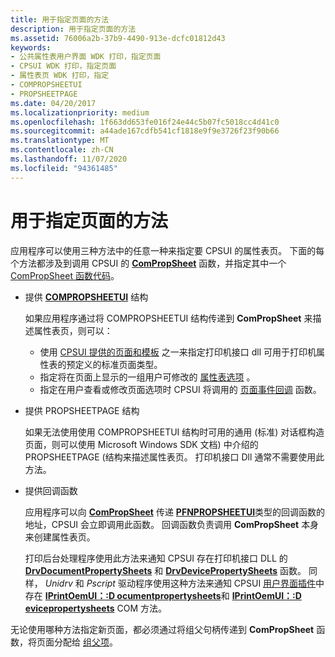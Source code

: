 ```yaml
---
title: 用于指定页面的方法
description: 用于指定页面的方法
ms.assetid: 76006a2b-37b9-4490-913e-dcfc01812d43
keywords:
- 公共属性表用户界面 WDK 打印，指定页面
- CPSUI WDK 打印，指定页面
- 属性表页 WDK 打印，指定
- COMPROPSHEETUI
- PROPSHEETPAGE
ms.date: 04/20/2017
ms.localizationpriority: medium
ms.openlocfilehash: 1f663dd653fe016f24e44c5b07fc5018cc4d41c0
ms.sourcegitcommit: a44ade167cdfb541cf1818e9f9e3726f23f90b66
ms.translationtype: MT
ms.contentlocale: zh-CN
ms.lasthandoff: 11/07/2020
ms.locfileid: "94361485"
---
```

# <a name="methods-for-specifying-pages"></a>用于指定页面的方法





应用程序可以使用三种方法中的任意一种来指定要 CPSUI 的属性表页。 下面的每个方法都涉及到调用 CPSUI 的 [**ComPropSheet**](/windows-hardware/drivers/ddi/compstui/nc-compstui-pfncompropsheet) 函数，并指定其中一个 [ComPropSheet 函数代码](/windows-hardware/drivers/ddi/_print/index)。

-   提供 [**COMPROPSHEETUI**](/windows-hardware/drivers/ddi/compstui/ns-compstui-_compropsheetui) 结构

    如果应用程序通过将 COMPROPSHEETUI 结构传递到 **ComPropSheet** 来描述属性表页，则可以：

    -   使用 [CPSUI 提供的页面和模板](cpsui-supplied-pages-and-templates.md) 之一来指定打印机接口 dll 可用于打印机属性表的预定义的标准页面类型。
    -   指定将在页面上显示的一组用户可修改的 [属性表选项](property-sheet-options.md) 。
    -   指定在用户查看或修改页面选项时 CPSUI 将调用的 [页面事件回调](page-event-callbacks.md) 函数。
-   提供 PROPSHEETPAGE 结构

    如果无法使用使用 COMPROPSHEETUI 结构时可用的通用 (标准) 对话框构造页面，则可以使用 Microsoft Windows SDK 文档) 中介绍的 PROPSHEETPAGE (结构来描述属性表页。 打印机接口 Dll 通常不需要使用此方法。

-   提供回调函数

    应用程序可以向 [**ComPropSheet**](/windows-hardware/drivers/ddi/compstui/nc-compstui-pfncompropsheet) 传递 [**PFNPROPSHEETUI**](/windows-hardware/drivers/ddi/compstui/nc-compstui-pfnpropsheetui)类型的回调函数的地址，CPSUI 会立即调用此函数。 回调函数负责调用 **ComPropSheet** 本身来创建属性表页。

    打印后台处理程序使用此方法来通知 CPSUI 存在打印机接口 DLL 的 [**DrvDocumentPropertySheets**](/windows-hardware/drivers/ddi/winddiui/nf-winddiui-drvdocumentpropertysheets) 和 [**DrvDevicePropertySheets**](/windows-hardware/drivers/ddi/winddiui/nf-winddiui-drvdevicepropertysheets) 函数。 同样， *Unidrv* 和 *Pscript* 驱动程序使用这种方法来通知 CPSUI [用户界面插件](user-interface-plug-ins.md)中存在 [**IPrintOemUI：:D ocumentpropertysheets**](/windows-hardware/drivers/ddi/prcomoem/nf-prcomoem-iprintoemui-documentpropertysheets)和 [**IPrintOemUI：:D evicepropertysheets**](/windows-hardware/drivers/ddi/prcomoem/nf-prcomoem-iprintoemui-devicepropertysheets) COM 方法。

无论使用哪种方法指定新页面，都必须通过将组父句柄传递到 **ComPropSheet** 函数，将页面分配给 [组父项](group-parent.md)。

